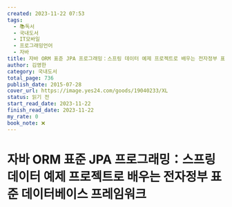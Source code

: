 ```yaml
---
created: 2023-11-22 07:53
tags:
  - 📚독서
  - 국내도서
  - IT모바일
  - 프로그래밍언어
  - 자바
title: 자바 ORM 표준 JPA 프로그래밍：스프링 데이터 예제 프로젝트로 배우는 전자정부 표준 데이터베이스 프레임워크
author: 김영한
category: 국내도서
total_page: 736
publish_date: 2015-07-28
cover_url: https://image.yes24.com/goods/19040233/XL
status: 읽기 전
start_read_date: 2023-11-22
finish_read_date: 2023-11-22
my_rate: 0
book_note: ❌
---
```


# 자바 ORM 표준 JPA 프로그래밍：스프링 데이터 예제 프로젝트로 배우는 전자정부 표준 데이터베이스 프레임워크

